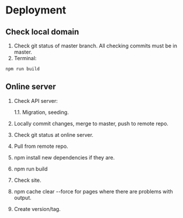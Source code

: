 # Deployment
## Check local domain
1. Check git status of master branch. All checking commits must be in master.
2. Terminal:
````
npm run build 
````
## Online server
1. Check API server:
    
    1.1. Migration, seeding.

2. Locally commit changes, merge to master, push to remote repo.
3. Check git status at online server.
4. Pull from remote repo.
5. npm install new dependencies if they are.
6. npm run build
7. Check site.
8. npm cache clear --force for pages where there are problems with output.
9. Create version/tag. 

   

